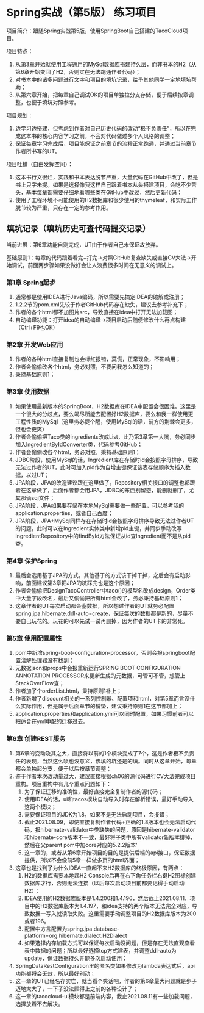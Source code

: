 # Spring实战（第5版） 练习项目
项目简介：跟随Spring实战第5版，使用SpringBoot自己搭建的TacoCloud项目。

项目特点：

1. 从第3章开始就使用工程通用的MySql数据库搭建持久层，而非书本的H2（从第6章开始变回了H2，否则实在无法跑通作者代码）；
2. 对书本中的诸多问题进行文字和项目的填坑记录，给予其他同学一定地填坑帮助；
3. 从第六章开始，把每章自己调试OK的项目单独拉分支存储，便于后续按章调整，也便于填坑对照参考。

项目规划：
1. 边学习边搭建，但考虑到作者对自己历史代码的改动“极不负责任”，所以在完成这本书的核心内容学习之前，不会对代码做过多个人风格的调整；
2. 保证每章学习完成后，项目能保证之前章节的流程正常跑通，并通过当前章节作者所书写的UT。

项目吐槽（自由发挥空间）： 
1. 这本书行文很烂，实践和书本表达脱节严重，大量代码在GitHub中改了，但是书上只字未提。如果是选择像我这样自己跟着书本从头搭建项目，会吃不少苦头，基本每章都需要仔细地看哪些类在GitHub中改过，然后更新代码；
2. 使用了工程环境不可能使用的H2数据库和很少使用的thymeleaf，和实际工作脱节较为严重，只存在一定的参考作用。

## 填坑记录（填坑历史可查代码提交记录）
当前进展：第6章功能自测完成，UT由于作者自己未保证故放弃。

基础原则1：每章的代码跟着看完+打完->对照GitHub复查缺失或直接CV大法->开始调试，前面两步骤如果没做好会让人浪费很多时间在无意义的调试上。
### 第1章 Spring起步
1. 通常都是使用IDEA进行Java编码，所以需要先搞定IDEA的破解或注册；
2. 1.2.2节的pom.xml先较于作者GitHub代码存在缺失，建议去参考补充下；
3. 作者的各个html都不加图片src，导致直接在idea中打开无法加载图；
4. 自动编译功能：打开idea的自动编译->项目启动后随便修改什么再点构建（Ctrl+F9也OK）
### 第2章 开发Web应用
1. 作者的各种html直接复制也会标红报错，莫慌，正常现象，不影响用；
2. 作者会偷偷改各个html，务必对照，不要问我怎么知道的；
3. 秉持基础原则1；
### 第3章 使用数据
1. 如果使用最新版本的SpringBoot，H2数据库在IDEA中配置会很困难。这里是一个很大的分歧点，要么竭尽所能去配置好H2数据库，要么和我一样使用更工程性质的MySql（这里务必提个醒，使用MySql的话，前方的荆棘会更多，但也会更爽）
2. 作者会偷偷把Taco类的ingredients改成List<Ingredient>，此乃第3章第一大坑，务必同步加入IngredientByIdConverter类，代码参考GitHub；
3. 作者会偷偷改各个html，务必对照，秉持基础原则1；
4. JDBC阶段，使用MySql的话，Ingredient库在存储时id会按照字母排序，导致无法过作者的UT，此时可加入pid作为自增主键保证该表存储顺序为插入数据，以过UT；
5. JPA阶段，JPA的改造建议跟在这里做了，Repository相关接口的调整也都跟着在这章做了，后面作者都会用JPA，JDBC的东西别留恋，能删就删了，尤其那俩sql文件；
6. JPA阶段，JPA如果要存储在本地MySql需要做一些配置，可以参考我的application.properties，或者自己百度；
7. JPA阶段，JPA+MySql同样存在存储时id会按照字母排序导致无法过作者UT的问题，此时可以在Ingredient实体类中新增pid主键，并同步手动改写IngredientRepository中的findById方法保证从id查Ingredient而不是从pid查。
### 第4章 保护Spring
1. 最后会选用基于JPA的方式，其他基于的方式该干掉干掉，之后会有启动影响，前面建议第3章把JPA的坑踩完也是这个原因；
2. 作者会偷偷把DesignTacoController中taco()的模型名改成design，Order类中大量字段改名，最后又偷偷把所有html全改了，务必秉持基础原则1；
3. 这章作者的UT每次启动都会塞数据，所以想过作者的UT就务必配置spring.jpa.hibernate.ddl-auto=create，保证每次的数据都是新的，尽量不要自己玩花的。玩花的可以先试一试再删掉，因为作者的UT卡的非常死。
### 第5章 使用配置属性
1. pom中新增spring-boot-configuration-processor，否则会报springboot配置注解处理器没有找到；
2. 元数据json和props中会报重新运行SPRING BOOT CONFIGURATION ANNOTATION PROCESSOR来更新生成的元数据，可管可不管，想管上StackOverFlow查；
3. 作者加了个orderList.html，秉持原则1补上；
4. 作者新增了discount相关的一系列控制器、配置项和html，对第5章而言没什么实际作用，但是属于后面章节的铺垫，建议秉持原则1在这节都加上；
5. application.properties和application.yml可以同时配置，如果习惯前者可以把适合在yml中配的迁移过去。
### 第6章 创建REST服务
1. 第6章的变动及其之大，直接将以前的1个模块变成了7个，这是作者极不负责任的表现，当然这么喷也没意义，该填的坑还是的填。同时从这章开始，每章都会单独起分支，便于以后按章节调整；
2. 鉴于作者本次改动量过大，建议直接根据ch06的源代码进行CV大法完成项目重构。项目重构中有几个重点问题如下：
    1. 为了保证迁移的准确性，最好直接完全复制作者的源代码；
    2. 使用IDEA的话，ui和tacos模块自动导入时存在解析错误，最好手动导入这两个模块；
    3. 需要保证项目的JDK为1.8，如果不是无法启动项目，会报错；
    4. 截止2021.08.09，即使直接复制作者代码+正确的1.8版本也会无法启动代码，报hibernate-validator中类缺失的问题，原因是hibernate-validator和hibernate-core版本不一致，最好将子类中所有validator新版本排掉，然后在父parent pom中加core对应的5.2.2版本‘
    5. 这一章的，或者从第6章开始项目的目的是提供后端的api接口，保证数据提供，所以不会像前5章一样做多页的html界面；
3. 这章也是找到了为什么IDEA一直起不来H2数据库的终极原因，有两点：
    1. H2的数据库需要本地起H2 Console后再在右下角任务栏右键H2图标创建数据库才行，否则无法连接（以后每次启动项目前都要记得手动启动H2）；
    2. IDEA使用的H2数据库版本是1.4.200和1.4.196，然后截止2021.08.11，项目中的H2数据库版本为1.4.197，和idea支持的两个版本无法完全对应，导致数据一写入就读取失败。这里需要手动调整项目的H2数据库版本为200或者196。
    3. 配置中方言配置为spring.jpa.database-platform=org.hibernate.dialect.H2Dialect
    4. 如果选择内存加载方式可以保证每次启动没问题，但是存在无法直观查看表中数据的问题；所以最好选择tcp方式建表，并调整ddl-auto为update，保证数据持久并能多次启动使用；
4. SpringDataRestConfiguration里的匿名类如果修改为lambda表达式后，api功能都将会无效，所以最好别动；
5. 这一章的UT已经名存实亡，就当看个笑话吧，作者的第6章最大问题就是步子迈地太大了，一下子没法顾得上之前的各种设计了；
6. 这一章的tacocloud-ui模块都是前端内容，截止2021.08.11有一些加载问题，选择放着不去解决。